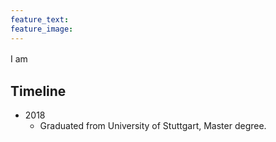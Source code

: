 ```yaml
---
feature_text: 
feature_image: 
---
```

<body style="border-up: 2px solid gray">
  <div class="panel panel-default">
    <div class="panel-body" style="line-height: 1.5;">
      <p style="font-size: 14px;">
        I am 
      </p>
    </div>
  </div>

## Timeline
- 2018
  - Graduated from University of Stuttgart, Master degree.
</body>
